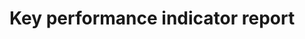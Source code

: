 # Key performance indicator report

<script type="text/javascript" src="https://cdn.bokeh.org/bokeh/release/bokeh-2.4.3.min.js"></script>
<script type="text/javascript" src="https://cdn.bokeh.org/bokeh/release/bokeh-tables-2.4.3.min.js"></script>

<script type="text/javascript">
        (function() {
  const fn = function() {
    Bokeh.safely(function() {
      (function(root) {
        function embed_document(root) {
        const docs_json = '{"85b43b45-102f-4620-85c5-35f49691d36e":{"defs":[],"roots":{"references":[{"attributes":{"fill_alpha":{"value":0.1},"fill_color":{"field":"x","transform":{"id":"3932"}},"hatch_alpha":{"value":0.1},"line_alpha":{"value":0.1},"line_width":{"value":2},"marker":{"value":"dash"},"size":{"value":25},"x":{"field":"x"},"y":{"field":"high"}},"id":"3994","type":"Scatter"},{"attributes":{},"id":"3954","type":"CategoricalTicker"},{"attributes":{},"id":"3949","type":"CategoricalScale"},{"attributes":{"source":{"id":"3933"}},"id":"3997","type":"CDSView"},{"attributes":{"editor":{"id":"4151"},"field":"low","formatter":{"id":"4150"},"title":"Min"},"id":"3938","type":"TableColumn"},{"attributes":{"fill_alpha":{"value":0.2},"fill_color":{"field":"x","transform":{"id":"3932"}},"hatch_alpha":{"value":0.2},"line_alpha":{"value":0.2},"line_width":{"value":2},"marker":{"value":"dash"},"size":{"value":25},"x":{"field":"x"},"y":{"field":"high"}},"id":"3995","type":"Scatter"},{"attributes":{"start":0},"id":"3947","type":"DataRange1d"},{"attributes":{"coordinates":null,"data_source":{"id":"3933"},"glyph":{"id":"3993"},"group":null,"hover_glyph":null,"muted_glyph":{"id":"3995"},"nonselection_glyph":{"id":"3994"},"view":{"id":"3997"}},"id":"3996","type":"GlyphRenderer"},{"attributes":{"line_alpha":{"value":0.2},"line_width":{"value":2},"x0":{"field":"x"},"x1":{"field":"x"},"y0":{"field":"box_bottom"},"y1":{"field":"low"}},"id":"4045","type":"Segment"},{"attributes":{"editor":{"id":"4157"},"field":"std_dev","formatter":{"id":"4156"},"title":"Std. Dev."},"id":"3941","type":"TableColumn"},{"attributes":{"fill_alpha":{"value":0.1},"fill_color":{"field":"x","transform":{"id":"3932"}},"hatch_alpha":{"value":0.1},"line_alpha":{"value":0.1},"line_width":{"value":2},"marker":{"value":"dash"},"size":{"value":25},"x":{"field":"x"},"y":{"field":"low"}},"id":"4000","type":"Scatter"},{"attributes":{"source":{"id":"3935"}},"id":"4121","type":"CDSView"},{"attributes":{"coordinates":null,"data_source":{"id":"3933"},"glyph":{"id":"3999"},"group":null,"hover_glyph":null,"muted_glyph":{"id":"4001"},"nonselection_glyph":{"id":"4000"},"view":{"id":"4003"}},"id":"4002","type":"GlyphRenderer"},{"attributes":{"fill_color":{"field":"x","transform":{"id":"3932"}},"line_width":{"value":2},"marker":{"value":"dash"},"size":{"value":25},"x":{"field":"x"},"y":{"field":"low"}},"id":"3999","type":"Scatter"},{"attributes":{"factors":[["rmw_cyclonedds_cpp","autoware_default_cbg"],["rmw_cyclonedds_cpp","autoware_default_multithreaded"],["rmw_cyclonedds_cpp","autoware_default_prioritized"],["rmw_cyclonedds_cpp","autoware_default_singlethreaded"],["rmw_cyclonedds_cpp","autoware_default_staticsinglethreaded"]],"range_padding":0.1},"id":"3942","type":"FactorRange"},{"attributes":{"source":{"id":"3933"}},"id":"4003","type":"CDSView"},{"attributes":{"fill_alpha":{"value":0.2},"fill_color":{"field":"x","transform":{"id":"3932"}},"hatch_alpha":{"value":0.2},"line_alpha":{"value":0.2},"line_width":{"value":2},"marker":{"value":"dash"},"size":{"value":25},"x":{"field":"x"},"y":{"field":"low"}},"id":"4001","type":"Scatter"},{"attributes":{"data":{"box_bottom":{"__ndarray__":"CKwcWmSbOEBoke18P4VBQOf7qfHSDTdAlkOLbOdvbEA3iUFg5SBnQA==","dtype":"float64","order":"little","shape":[5]},"box_top":{"__ndarray__":"fT81Xro5SEBU46WbxHBWQDm0yHa+Xz9AQmDl0CKlckBMN4lBYF1vQA==","dtype":"float64","order":"little","shape":[5]},"exe":["autoware_default_cbg","autoware_default_multithreaded","autoware_default_prioritized","autoware_default_singlethreaded","autoware_default_staticsinglethreaded"],"high":{"__ndarray__":"6SYxCKwUVECcxCCwcnhtQD81XrpJDEZAokW28/3+dkD2KFyPwl12QA==","dtype":"float64","order":"little","shape":[5]},"index":[0,6,12,9,3],"low":{"__ndarray__":"vHSTGARWN0ASg8DKoaU4QPCnxks3CTdAdZMYBFbaYUC0yHa+n0pJQA==","dtype":"float64","order":"little","shape":[5]},"mean":{"__ndarray__":"wcqhRbZDQkD6fmq8dDNPQBBYObTINjtABoGVQ4tucEBCYOXQIj9rQA==","dtype":"float64","order":"little","shape":[5]},"rmw":["rmw_cyclonedds_cpp","rmw_cyclonedds_cpp","rmw_cyclonedds_cpp","rmw_cyclonedds_cpp","rmw_cyclonedds_cpp"],"std_dev":{"__ndarray__":"8tJNYhDYJ0Bcj8L1KFw7QKRwPQrXoxBA2/l+ary0QUApXI/C9XhAQA==","dtype":"float64","order":"little","shape":[5]},"type":["latency","latency","latency","latency","latency"]},"selected":{"id":"4159"},"selection_policy":{"id":"4158"}},"id":"4006","type":"ColumnDataSource"},{"attributes":{"coordinates":null,"data_source":{"id":"3933"},"glyph":{"id":"3975"},"group":null,"hover_glyph":null,"muted_glyph":{"id":"3977"},"nonselection_glyph":{"id":"3976"},"view":{"id":"3979"}},"id":"3978","type":"GlyphRenderer"},{"attributes":{"callback":null,"tooltips":[["Benchmark","@{exe} [@{rmw}]"],["Average Latency (ms)","@{mean}{0.00}"],["Minimum Latency (ms)","@{low}{0.00}"],["Maximum Latency (ms)","@{high}{0.00}"]]},"id":"4004","type":"HoverTool"},{"attributes":{"autosize_mode":"fit_viewport","columns":[{"id":"3936"},{"id":"3937"},{"id":"3938"},{"id":"3939"},{"id":"3940"},{"id":"3941"}],"height":250,"margin":[0,10,10,10],"source":{"id":"4006"},"view":{"id":"4009"},"width":1250},"id":"4007","type":"DataTable"},{"attributes":{"line_alpha":{"value":0.1},"line_width":{"value":2},"x0":{"field":"x"},"x1":{"field":"x"},"y0":{"field":"box_top"},"y1":{"field":"high"}},"id":"3982","type":"Segment"},{"attributes":{"line_width":{"value":2},"x0":{"field":"x"},"x1":{"field":"x"},"y0":{"field":"box_top"},"y1":{"field":"high"}},"id":"3981","type":"Segment"},{"attributes":{"line_alpha":{"value":0.2},"line_width":{"value":2},"x0":{"field":"x"},"x1":{"field":"x"},"y0":{"field":"box_top"},"y1":{"field":"high"}},"id":"4051","type":"Segment"},{"attributes":{"line_alpha":{"value":0.1},"line_width":{"value":2},"x0":{"field":"x"},"x1":{"field":"x"},"y0":{"field":"box_top"},"y1":{"field":"high"}},"id":"4050","type":"Segment"},{"attributes":{"below":[{"id":"3953"}],"center":[{"id":"3955"},{"id":"3959"}],"height":800,"left":[{"id":"3956"}],"margin":[10,10,10,10],"renderers":[{"id":"3978"},{"id":"3984"},{"id":"3990"},{"id":"3996"},{"id":"4002"}],"sizing_mode":"scale_width","title":{"id":"3944"},"toolbar":{"id":"3967"},"width":1600,"x_range":{"id":"3942"},"x_scale":{"id":"3949"},"y_range":{"id":"3947"},"y_scale":{"id":"3951"}},"id":"3943","subtype":"Figure","type":"Plot"},{"attributes":{"bottom_units":"screen","coordinates":null,"fill_alpha":0.5,"fill_color":"lightgrey","group":null,"left_units":"screen","level":"overlay","line_alpha":1.0,"line_color":"black","line_dash":[4,4],"line_width":2,"right_units":"screen","syncable":false,"top_units":"screen"},"id":"3966","type":"BoxAnnotation"},{"attributes":{"data":{"box_bottom":{"__ndarray__":"XtxGA3ibOED2Bl+YTIVBQPWc9L7xDTdA5BQdyeVvbEA4iUFg5SBnQA==","dtype":"float64","order":"little","shape":[5]},"box_top":{"__ndarray__":"4ZwRpb05SECNKO0NvnBWQCsTfqmfXz9AmnecoiOlckBMN4lBYF1vQA==","dtype":"float64","order":"little","shape":[5]},"exe":["autoware_default_cbg","autoware_default_multithreaded","autoware_default_prioritized","autoware_default_singlethreaded","autoware_default_staticsinglethreaded"],"high":{"__ndarray__":"hslUwagUVECcxCCwcnhtQAfwFkhQDEZAokW28/3+dkD2KFyPwl12QA==","dtype":"float64","order":"little","shape":[5]},"index":[0,6,12,9,3],"low":{"__ndarray__":"vHSTGARWN0CEDU+vlKU4QAwCK4cWCTdAdZMYBFbaYUAmUwWjkkpJQA==","dtype":"float64","order":"little","shape":[5]},"mean":{"__ndarray__":"iIVa07xDQkAIrBxaZDNPQBBYObTINjtABoGVQ4tucEBCYOXQIj9rQA==","dtype":"float64","order":"little","shape":[5]},"rmw":["rmw_cyclonedds_cpp","rmw_cyclonedds_cpp","rmw_cyclonedds_cpp","rmw_cyclonedds_cpp","rmw_cyclonedds_cpp"],"std_dev":{"__ndarray__":"ZF3cRgPYJ0AjSnuDL1w7QGzsEtVboxBAorQ3+MK0QUApXI/C9XhAQA==","dtype":"float64","order":"little","shape":[5]},"type":["latency","latency","latency","latency","latency"],"x":[["rmw_cyclonedds_cpp","autoware_default_cbg"],["rmw_cyclonedds_cpp","autoware_default_multithreaded"],["rmw_cyclonedds_cpp","autoware_default_prioritized"],["rmw_cyclonedds_cpp","autoware_default_singlethreaded"],["rmw_cyclonedds_cpp","autoware_default_staticsinglethreaded"]]},"selected":{"id":"4182"},"selection_policy":{"id":"4181"}},"id":"3933","type":"ColumnDataSource"},{"attributes":{},"id":"3964","type":"ResetTool"},{"attributes":{},"id":"4182","type":"Selection"},{"attributes":{"data":{"box_bottom":{"__ndarray__":"Bi0kYHT4WEBqMA3DR7ZXQDlGskeo61hAfvs6cM7IVUDSb18HzuFVQA==","dtype":"float64","order":"little","shape":[5]},"box_top":{"__ndarray__":"7BSrBmEHWUCIgEOoUklaQIG21awzFFlAUiegibDBXECqz9VW7EddQA==","dtype":"float64","order":"little","shape":[5]},"exe":["autoware_default_cbg","autoware_default_multithreaded","autoware_default_prioritized","autoware_default_singlethreaded","autoware_default_staticsinglethreaded"],"high":{"__ndarray__":"6SYxCKwcWUAzMzMzM3teQG8Sg8DKyVpAH4XrUbiGYkCJQWDl0EpnQA==","dtype":"float64","order":"little","shape":[5]},"index":[2,8,14,11,5],"low":{"__ndarray__":"aJHtfD/hWEBuNIC3QN5TQAn5oGezIldAbVZ9rrbyUECrz9VW7H9RQA==","dtype":"float64","order":"little","shape":[5]},"mean":{"__ndarray__":"+aBns+r/WEB5WKg1zf9YQF3+Q/rt/1hAaJHtfD9FWUC+nxov3ZRZQA==","dtype":"float64","order":"little","shape":[5]},"rmw":["rmw_cyclonedds_cpp","rmw_cyclonedds_cpp","rmw_cyclonedds_cpp","rmw_cyclonedds_cpp","rmw_cyclonedds_cpp"],"std_dev":{"__ndarray__":"XMzPDU3ZvT/xgLIpV5gUQMgjuJGyRdQ/T6+UZYjjK0Bjf9k9eZgtQA==","dtype":"float64","order":"little","shape":[5]},"type":["period","period","period","period","period"],"x":[["rmw_cyclonedds_cpp","autoware_default_cbg"],["rmw_cyclonedds_cpp","autoware_default_multithreaded"],["rmw_cyclonedds_cpp","autoware_default_prioritized"],["rmw_cyclonedds_cpp","autoware_default_singlethreaded"],["rmw_cyclonedds_cpp","autoware_default_staticsinglethreaded"]]},"selected":{"id":"4402"},"selection_policy":{"id":"4401"}},"id":"3935","type":"ColumnDataSource"},{"attributes":{},"id":"3960","type":"PanTool"},{"attributes":{"overlay":{"id":"3966"}},"id":"3962","type":"BoxZoomTool"},{"attributes":{},"id":"4181","type":"UnionRenderers"},{"attributes":{},"id":"4396","type":"BasicTickFormatter"},{"attributes":{},"id":"3963","type":"SaveTool"},{"attributes":{"editor":{"id":"4147"},"field":"exe","formatter":{"id":"4146"},"title":"Benchmark"},"id":"3936","type":"TableColumn"},{"attributes":{},"id":"3965","type":"HelpTool"},{"attributes":{},"id":"4397","type":"AllLabels"},{"attributes":{"axis_label":"Latency (ms)","axis_label_text_font_size":"20px","coordinates":null,"formatter":{"id":"4176"},"group":null,"major_label_policy":{"id":"4177"},"major_label_text_font_size":"14px","ticker":{"id":"3957"}},"id":"3956","type":"LinearAxis"},{"attributes":{},"id":"4399","type":"CategoricalTickFormatter"},{"attributes":{},"id":"3957","type":"BasicTicker"},{"attributes":{"line_alpha":{"value":0.1},"line_width":{"value":2},"x0":{"field":"x"},"x1":{"field":"x"},"y0":{"field":"box_bottom"},"y1":{"field":"low"}},"id":"3976","type":"Segment"},{"attributes":{"coordinates":null,"group":null,"text":"Latency Summary 120s [FrontLidarDriver/RearLidarDriver -&gt; ObjectCollisionEstimator]","text_font_size":"22px"},"id":"3944","type":"Title"},{"attributes":{},"id":"4400","type":"AllLabels"},{"attributes":{},"id":"3961","type":"WheelZoomTool"},{"attributes":{"source":{"id":"4006"}},"id":"4009","type":"CDSView"},{"attributes":{"axis":{"id":"3956"},"coordinates":null,"dimension":1,"group":null,"ticker":null},"id":"3959","type":"Grid"},{"attributes":{"axis":{"id":"3953"},"coordinates":null,"group":null,"ticker":null},"id":"3955","type":"Grid"},{"attributes":{"factors":[["rmw_cyclonedds_cpp","autoware_default_cbg"],["rmw_cyclonedds_cpp","autoware_default_multithreaded"],["rmw_cyclonedds_cpp","autoware_default_prioritized"],["rmw_cyclonedds_cpp","autoware_default_singlethreaded"],["rmw_cyclonedds_cpp","autoware_default_staticsinglethreaded"]],"range_padding":0.1},"id":"4010","type":"FactorRange"},{"attributes":{"coordinates":null,"data_source":{"id":"3934"},"glyph":{"id":"4043"},"group":null,"hover_glyph":null,"muted_glyph":{"id":"4045"},"nonselection_glyph":{"id":"4044"},"view":{"id":"4047"}},"id":"4046","type":"GlyphRenderer"},{"attributes":{"source":{"id":"3935"}},"id":"4115","type":"CDSView"},{"attributes":{"editor":{"id":"4155"},"field":"high","formatter":{"id":"4154"},"title":"Max"},"id":"3940","type":"TableColumn"},{"attributes":{"axis":{"id":"4021"},"coordinates":null,"group":null,"ticker":null},"id":"4023","type":"Grid"},{"attributes":{},"id":"3951","type":"LinearScale"},{"attributes":{"coordinates":null,"data_source":{"id":"3935"},"glyph":{"id":"4117"},"group":null,"hover_glyph":null,"muted_glyph":{"id":"4119"},"nonselection_glyph":{"id":"4118"},"view":{"id":"4121"}},"id":"4120","type":"GlyphRenderer"},{"attributes":{},"id":"4177","type":"AllLabels"},{"attributes":{"data":{"box_bottom":{"__ndarray__":"AAAAAAAAAAAAAAAAAAAAAAAAAAAAAAAAILOz6J0K07/UHdX6bC7Gvw==","dtype":"float64","order":"little","shape":[5]},"box_top":{"__ndarray__":"AAAAAAAAAAAAAAAAAAAAAAAAAAAAAAAAVHJO7KH95j8rqAO0CCDRPw==","dtype":"float64","order":"little","shape":[5]},"exe":["autoware_default_cbg","autoware_default_multithreaded","autoware_default_prioritized","autoware_default_singlethreaded","autoware_default_staticsinglethreaded"],"high":{"__ndarray__":"AAAAAAAAAAAAAAAAAAAAAAAAAAAAAAAAAAAAAAAAAEAAAAAAAAAAQA==","dtype":"float64","order":"little","shape":[5]},"index":[1,7,13,10,4],"low":{"__ndarray__":"AAAAAAAAAAAAAAAAAAAAAAAAAAAAAAAAAAAAAAAAAAAAAAAAAAAAAA==","dtype":"float64","order":"little","shape":[5]},"mean":{"__ndarray__":"AAAAAAAAAAAAAAAAAAAAAAAAAAAAAAAAhzHp76Xwyj8EZWTaSCOoPw==","dtype":"float64","order":"little","shape":[5]},"rmw":["rmw_cyclonedds_cpp","rmw_cyclonedds_cpp","rmw_cyclonedds_cpp","rmw_cyclonedds_cpp","rmw_cyclonedds_cpp"],"std_dev":{"__ndarray__":"AAAAAAAAAAAAAAAAAAAAAAAAAAAAAAAA8iVUcHhB4D8VN24xPzfMPw==","dtype":"float64","order":"little","shape":[5]},"type":["dropped","dropped","dropped","dropped","dropped"],"x":[["rmw_cyclonedds_cpp","autoware_default_cbg"],["rmw_cyclonedds_cpp","autoware_default_multithreaded"],["rmw_cyclonedds_cpp","autoware_default_prioritized"],["rmw_cyclonedds_cpp","autoware_default_singlethreaded"],["rmw_cyclonedds_cpp","autoware_default_staticsinglethreaded"]]},"selected":{"id":"4268"},"selection_policy":{"id":"4267"}},"id":"3934","type":"ColumnDataSource"},{"attributes":{"line_width":{"value":2},"x0":{"field":"x"},"x1":{"field":"x"},"y0":{"field":"box_bottom"},"y1":{"field":"low"}},"id":"3975","type":"Segment"},{"attributes":{"axis_label":"Executors (with RMW)","axis_label_text_font_size":"20px","coordinates":null,"formatter":{"id":"4179"},"group":null,"group_text_font_size":"15px","major_label_orientation":0.19634954084936207,"major_label_policy":{"id":"4180"},"major_label_text_font_size":"14px","ticker":{"id":"3954"}},"id":"3953","type":"CategoricalAxis"},{"attributes":{},"id":"4401","type":"UnionRenderers"},{"attributes":{"bottom":{"field":"box_bottom"},"fill_color":{"field":"x","transform":{"id":"3932"}},"top":{"field":"box_top"},"width":{"value":0.2},"x":{"field":"x"}},"id":"3987","type":"VBar"},{"attributes":{"line_alpha":{"value":0.1},"line_width":{"value":2},"x0":{"field":"x"},"x1":{"field":"x"},"y0":{"field":"box_bottom"},"y1":{"field":"low"}},"id":"4044","type":"Segment"},{"attributes":{"editor":{"id":"4149"},"field":"rmw","formatter":{"id":"4148"},"title":"RMW"},"id":"3937","type":"TableColumn"},{"attributes":{"coordinates":null,"group":null,"text":"Dropped Messages Summary 120s [FrontLidarDriver/RearLidarDriver -&gt; ObjectCollisionEstimator]","text_font_size":"22px"},"id":"4012","type":"Title"},{"attributes":{},"id":"4402","type":"Selection"},{"attributes":{"editor":{"id":"4153"},"field":"mean","formatter":{"id":"4152"},"title":"Mean"},"id":"3939","type":"TableColumn"},{"attributes":{},"id":"4179","type":"CategoricalTickFormatter"},{"attributes":{"line_alpha":{"value":0.2},"line_width":{"value":2},"x0":{"field":"x"},"x1":{"field":"x"},"y0":{"field":"box_bottom"},"y1":{"field":"low"}},"id":"3977","type":"Segment"},{"attributes":{},"id":"4180","type":"AllLabels"},{"attributes":{},"id":"4019","type":"LinearScale"},{"attributes":{},"id":"4022","type":"CategoricalTicker"},{"attributes":{"line_alpha":{"value":0.2},"line_width":{"value":2},"x0":{"field":"x"},"x1":{"field":"x"},"y0":{"field":"box_top"},"y1":{"field":"high"}},"id":"3983","type":"Segment"},{"attributes":{},"id":"4330","type":"UnionRenderers"},{"attributes":{"tools":[{"id":"3960"},{"id":"3961"},{"id":"3962"},{"id":"3963"},{"id":"3964"},{"id":"3965"},{"id":"4004"}]},"id":"3967","type":"Toolbar"},{"attributes":{"coordinates":null,"data_source":{"id":"3933"},"glyph":{"id":"3981"},"group":null,"hover_glyph":null,"muted_glyph":{"id":"3983"},"nonselection_glyph":{"id":"3982"},"view":{"id":"3985"}},"id":"3984","type":"GlyphRenderer"},{"attributes":{},"id":"4331","type":"Selection"},{"attributes":{"source":{"id":"3933"}},"id":"3979","type":"CDSView"},{"attributes":{"below":[{"id":"4021"}],"center":[{"id":"4023"},{"id":"4027"}],"height":800,"left":[{"id":"4024"}],"margin":[10,10,10,10],"renderers":[{"id":"4046"},{"id":"4052"},{"id":"4058"},{"id":"4064"},{"id":"4070"}],"sizing_mode":"scale_width","title":{"id":"4012"},"toolbar":{"id":"4035"},"width":1600,"x_range":{"id":"4010"},"x_scale":{"id":"4017"},"y_range":{"id":"4015"},"y_scale":{"id":"4019"}},"id":"4011","subtype":"Figure","type":"Plot"},{"attributes":{"source":{"id":"3933"}},"id":"3985","type":"CDSView"},{"attributes":{},"id":"4017","type":"CategoricalScale"},{"attributes":{"start":0},"id":"4015","type":"DataRange1d"},{"attributes":{"bottom":{"field":"box_bottom"},"fill_alpha":{"value":0.1},"fill_color":{"field":"x","transform":{"id":"3932"}},"hatch_alpha":{"value":0.1},"line_alpha":{"value":0.1},"top":{"field":"box_top"},"width":{"value":0.2},"x":{"field":"x"}},"id":"3988","type":"VBar"},{"attributes":{"line_width":{"value":2},"x0":{"field":"x"},"x1":{"field":"x"},"y0":{"field":"box_bottom"},"y1":{"field":"low"}},"id":"4043","type":"Segment"},{"attributes":{"source":{"id":"3934"}},"id":"4047","type":"CDSView"},{"attributes":{"line_width":{"value":2},"x0":{"field":"x"},"x1":{"field":"x"},"y0":{"field":"box_top"},"y1":{"field":"high"}},"id":"4049","type":"Segment"},{"attributes":{"bottom":{"field":"box_bottom"},"fill_alpha":{"value":0.2},"fill_color":{"field":"x","transform":{"id":"3932"}},"hatch_alpha":{"value":0.2},"line_alpha":{"value":0.2},"top":{"field":"box_top"},"width":{"value":0.2},"x":{"field":"x"}},"id":"3989","type":"VBar"},{"attributes":{"coordinates":null,"data_source":{"id":"3933"},"glyph":{"id":"3987"},"group":null,"hover_glyph":null,"muted_glyph":{"id":"3989"},"nonselection_glyph":{"id":"3988"},"view":{"id":"3991"}},"id":"3990","type":"GlyphRenderer"},{"attributes":{"source":{"id":"3933"}},"id":"3991","type":"CDSView"},{"attributes":{"coordinates":null,"data_source":{"id":"3934"},"glyph":{"id":"4049"},"group":null,"hover_glyph":null,"muted_glyph":{"id":"4051"},"nonselection_glyph":{"id":"4050"},"view":{"id":"4053"}},"id":"4052","type":"GlyphRenderer"},{"attributes":{"fill_color":{"field":"x","transform":{"id":"3932"}},"line_width":{"value":2},"marker":{"value":"dash"},"size":{"value":25},"x":{"field":"x"},"y":{"field":"high"}},"id":"3993","type":"Scatter"},{"attributes":{},"id":"4176","type":"BasicTickFormatter"},{"attributes":{"axis_label":"Executors (with RMW)","axis_label_text_font_size":"20px","coordinates":null,"formatter":{"id":"4265"},"group":null,"group_text_font_size":"15px","major_label_orientation":0.19634954084936207,"major_label_policy":{"id":"4266"},"major_label_text_font_size":"14px","ticker":{"id":"4022"}},"id":"4021","type":"CategoricalAxis"},{"attributes":{"end":1,"factors":["rmw_cyclonedds_cpp"],"palette":["#00204C"]},"id":"3932","type":"CategoricalColorMapper"},{"attributes":{},"id":"4101","type":"HelpTool"},{"attributes":{"data":{"box_bottom":{"__ndarray__":"AAAAAAAAAAAAAAAAAAAAAAAAAAAAAAAAMzMzMzMz07+amZmZmZnJvw==","dtype":"float64","order":"little","shape":[5]},"box_top":{"__ndarray__":"AAAAAAAAAAAAAAAAAAAAAAAAAAAAAAAAZmZmZmZm5j8zMzMzMzPTPw==","dtype":"float64","order":"little","shape":[5]},"exe":["autoware_default_cbg","autoware_default_multithreaded","autoware_default_prioritized","autoware_default_singlethreaded","autoware_default_staticsinglethreaded"],"high":{"__ndarray__":"AAAAAAAAAAAAAAAAAAAAAAAAAAAAAAAAAAAAAAAAAEAAAAAAAAAAQA==","dtype":"float64","order":"little","shape":[5]},"index":[1,7,13,10,4],"low":{"__ndarray__":"AAAAAAAAAAAAAAAAAAAAAAAAAAAAAAAAAAAAAAAAAAAAAAAAAAAAAA==","dtype":"float64","order":"little","shape":[5]},"mean":{"__ndarray__":"AAAAAAAAAAAAAAAAAAAAAAAAAAAAAAAAmpmZmZmZyT8AAAAAAAAAAA==","dtype":"float64","order":"little","shape":[5]},"rmw":["rmw_cyclonedds_cpp","rmw_cyclonedds_cpp","rmw_cyclonedds_cpp","rmw_cyclonedds_cpp","rmw_cyclonedds_cpp"],"std_dev":{"__ndarray__":"AAAAAAAAAAAAAAAAAAAAAAAAAAAAAAAAAAAAAAAA4D+amZmZmZnJPw==","dtype":"float64","order":"little","shape":[5]},"type":["dropped","dropped","dropped","dropped","dropped"]},"selected":{"id":"4221"},"selection_policy":{"id":"4220"}},"id":"4074","type":"ColumnDataSource"},{"attributes":{"coordinates":null,"data_source":{"id":"3935"},"glyph":{"id":"4111"},"group":null,"hover_glyph":null,"muted_glyph":{"id":"4113"},"nonselection_glyph":{"id":"4112"},"view":{"id":"4115"}},"id":"4114","type":"GlyphRenderer"},{"attributes":{"overlay":{"id":"4102"}},"id":"4098","type":"BoxZoomTool"},{"attributes":{"autosize_mode":"fit_viewport","columns":[{"id":"3936"},{"id":"3937"},{"id":"3938"},{"id":"3939"},{"id":"3940"},{"id":"3941"}],"height":250,"margin":[0,10,10,10],"source":{"id":"4074"},"view":{"id":"4077"},"width":1250},"id":"4075","type":"DataTable"},{"attributes":{},"id":"4099","type":"SaveTool"},{"attributes":{},"id":"4100","type":"ResetTool"},{"attributes":{"bottom_units":"screen","coordinates":null,"fill_alpha":0.5,"fill_color":"lightgrey","group":null,"left_units":"screen","level":"overlay","line_alpha":1.0,"line_color":"black","line_dash":[4,4],"line_width":2,"right_units":"screen","syncable":false,"top_units":"screen"},"id":"4102","type":"BoxAnnotation"},{"attributes":{},"id":"4159","type":"Selection"},{"attributes":{},"id":"4158","type":"UnionRenderers"},{"attributes":{},"id":"4157","type":"StringEditor"},{"attributes":{"coordinates":null,"data_source":{"id":"3935"},"glyph":{"id":"4129"},"group":null,"hover_glyph":null,"muted_glyph":{"id":"4131"},"nonselection_glyph":{"id":"4130"},"view":{"id":"4133"}},"id":"4132","type":"GlyphRenderer"},{"attributes":{},"id":"4262","type":"BasicTickFormatter"},{"attributes":{"bottom":{"field":"box_bottom"},"fill_alpha":{"value":0.2},"fill_color":{"field":"x","transform":{"id":"3932"}},"hatch_alpha":{"value":0.2},"line_alpha":{"value":0.2},"top":{"field":"box_top"},"width":{"value":0.2},"x":{"field":"x"}},"id":"4125","type":"VBar"},{"attributes":{},"id":"4156","type":"StringFormatter"},{"attributes":{"bottom":{"field":"box_bottom"},"fill_color":{"field":"x","transform":{"id":"3932"}},"top":{"field":"box_top"},"width":{"value":0.2},"x":{"field":"x"}},"id":"4123","type":"VBar"},{"attributes":{},"id":"4263","type":"AllLabels"},{"attributes":{},"id":"4155","type":"StringEditor"},{"attributes":{"coordinates":null,"data_source":{"id":"3934"},"glyph":{"id":"4061"},"group":null,"hover_glyph":null,"muted_glyph":{"id":"4063"},"nonselection_glyph":{"id":"4062"},"view":{"id":"4065"}},"id":"4064","type":"GlyphRenderer"},{"attributes":{},"id":"4265","type":"CategoricalTickFormatter"},{"attributes":{},"id":"4154","type":"StringFormatter"},{"attributes":{"axis":{"id":"4024"},"coordinates":null,"dimension":1,"group":null,"ticker":null},"id":"4027","type":"Grid"},{"attributes":{},"id":"4266","type":"AllLabels"},{"attributes":{},"id":"4153","type":"StringEditor"},{"attributes":{"bottom":{"field":"box_bottom"},"fill_alpha":{"value":0.2},"fill_color":{"field":"x","transform":{"id":"3932"}},"hatch_alpha":{"value":0.2},"line_alpha":{"value":0.2},"top":{"field":"box_top"},"width":{"value":0.2},"x":{"field":"x"}},"id":"4057","type":"VBar"},{"attributes":{"source":{"id":"4074"}},"id":"4077","type":"CDSView"},{"attributes":{"coordinates":null,"data_source":{"id":"3935"},"glyph":{"id":"4123"},"group":null,"hover_glyph":null,"muted_glyph":{"id":"4125"},"nonselection_glyph":{"id":"4124"},"view":{"id":"4127"}},"id":"4126","type":"GlyphRenderer"},{"attributes":{},"id":"4090","type":"CategoricalTicker"},{"attributes":{"line_alpha":{"value":0.1},"line_width":{"value":2},"x0":{"field":"x"},"x1":{"field":"x"},"y0":{"field":"box_bottom"},"y1":{"field":"low"}},"id":"4112","type":"Segment"},{"attributes":{"line_alpha":{"value":0.1},"line_width":{"value":2},"x0":{"field":"x"},"x1":{"field":"x"},"y0":{"field":"box_top"},"y1":{"field":"high"}},"id":"4118","type":"Segment"},{"attributes":{"source":{"id":"3934"}},"id":"4059","type":"CDSView"},{"attributes":{"axis":{"id":"4089"},"coordinates":null,"group":null,"ticker":null},"id":"4091","type":"Grid"},{"attributes":{"coordinates":null,"data_source":{"id":"3934"},"glyph":{"id":"4055"},"group":null,"hover_glyph":null,"muted_glyph":{"id":"4057"},"nonselection_glyph":{"id":"4056"},"view":{"id":"4059"}},"id":"4058","type":"GlyphRenderer"},{"attributes":{"line_width":{"value":2},"x0":{"field":"x"},"x1":{"field":"x"},"y0":{"field":"box_top"},"y1":{"field":"high"}},"id":"4117","type":"Segment"},{"attributes":{},"id":"4150","type":"StringFormatter"},{"attributes":{},"id":"4267","type":"UnionRenderers"},{"attributes":{"line_alpha":{"value":0.2},"line_width":{"value":2},"x0":{"field":"x"},"x1":{"field":"x"},"y0":{"field":"box_top"},"y1":{"field":"high"}},"id":"4119","type":"Segment"},{"attributes":{},"id":"4151","type":"StringEditor"},{"attributes":{"source":{"id":"3935"}},"id":"4127","type":"CDSView"},{"attributes":{},"id":"4152","type":"StringFormatter"},{"attributes":{},"id":"4268","type":"Selection"},{"attributes":{"bottom":{"field":"box_bottom"},"fill_alpha":{"value":0.1},"fill_color":{"field":"x","transform":{"id":"3932"}},"hatch_alpha":{"value":0.1},"line_alpha":{"value":0.1},"top":{"field":"box_top"},"width":{"value":0.2},"x":{"field":"x"}},"id":"4056","type":"VBar"},{"attributes":{"line_alpha":{"value":0.2},"line_width":{"value":2},"x0":{"field":"x"},"x1":{"field":"x"},"y0":{"field":"box_bottom"},"y1":{"field":"low"}},"id":"4113","type":"Segment"},{"attributes":{},"id":"4096","type":"PanTool"},{"attributes":{"tools":[{"id":"4096"},{"id":"4097"},{"id":"4098"},{"id":"4099"},{"id":"4100"},{"id":"4101"},{"id":"4140"}]},"id":"4103","type":"Toolbar"},{"attributes":{"bottom":{"field":"box_bottom"},"fill_alpha":{"value":0.1},"fill_color":{"field":"x","transform":{"id":"3932"}},"hatch_alpha":{"value":0.1},"line_alpha":{"value":0.1},"top":{"field":"box_top"},"width":{"value":0.2},"x":{"field":"x"}},"id":"4124","type":"VBar"},{"attributes":{},"id":"4025","type":"BasicTicker"},{"attributes":{"axis_label":"Period (ms)","axis_label_text_font_size":"20px","coordinates":null,"formatter":{"id":"4396"},"group":null,"major_label_policy":{"id":"4397"},"major_label_text_font_size":"14px","ticker":{"id":"4093"}},"id":"4092","type":"LinearAxis"},{"attributes":{"fill_alpha":{"value":0.1},"fill_color":{"field":"x","transform":{"id":"3932"}},"hatch_alpha":{"value":0.1},"line_alpha":{"value":0.1},"line_width":{"value":2},"marker":{"value":"dash"},"size":{"value":25},"x":{"field":"x"},"y":{"field":"high"}},"id":"4130","type":"Scatter"},{"attributes":{},"id":"4149","type":"StringEditor"},{"attributes":{"data":{"box_bottom":{"__ndarray__":"nMQgsHL4WECDwMqhRbZXQM/3U+Ol61hARrbz/dTIVUBvEoPAyuFVQA==","dtype":"float64","order":"little","shape":[5]},"box_top":{"__ndarray__":"j8L1KFwHWUDTTWIQWElaQE5iEFg5FFlAi2zn+6nBXEAOLbKd70ddQA==","dtype":"float64","order":"little","shape":[5]},"exe":["autoware_default_cbg","autoware_default_multithreaded","autoware_default_prioritized","autoware_default_singlethreaded","autoware_default_staticsinglethreaded"],"high":{"__ndarray__":"6SYxCKwcWUAzMzMzM3teQG8Sg8DKyVpAH4XrUbiGYkCJQWDl0EpnQA==","dtype":"float64","order":"little","shape":[5]},"index":[2,8,14,11,5],"low":{"__ndarray__":"4XoUrkfhWECDwMqhRd5TQKabxCCwIldAppvEILDyUEAOLbKd739RQA==","dtype":"float64","order":"little","shape":[5]},"mean":{"__ndarray__":"Di2yne//WEArhxbZzv9YQA4tsp3v/1hAaJHtfD9FWUC+nxov3ZRZQA==","dtype":"float64","order":"little","shape":[5]},"rmw":["rmw_cyclonedds_cpp","rmw_cyclonedds_cpp","rmw_cyclonedds_cpp","rmw_cyclonedds_cpp","rmw_cyclonedds_cpp"],"std_dev":{"__ndarray__":"wcqhRbbzvT9/arx0k5gUQH0/NV66SdQ/F9nO91PjK0B/arx0k5gtQA==","dtype":"float64","order":"little","shape":[5]},"type":["period","period","period","period","period"]},"selected":{"id":"4331"},"selection_policy":{"id":"4330"}},"id":"4142","type":"ColumnDataSource"},{"attributes":{},"id":"4220","type":"UnionRenderers"},{"attributes":{"fill_color":{"field":"x","transform":{"id":"3932"}},"line_width":{"value":2},"marker":{"value":"dash"},"size":{"value":25},"x":{"field":"x"},"y":{"field":"high"}},"id":"4129","type":"Scatter"},{"attributes":{},"id":"4147","type":"StringEditor"},{"attributes":{"source":{"id":"3935"}},"id":"4133","type":"CDSView"},{"attributes":{},"id":"4148","type":"StringFormatter"},{"attributes":{"bottom_units":"screen","coordinates":null,"fill_alpha":0.5,"fill_color":"lightgrey","group":null,"left_units":"screen","level":"overlay","line_alpha":1.0,"line_color":"black","line_dash":[4,4],"line_width":2,"right_units":"screen","syncable":false,"top_units":"screen"},"id":"4034","type":"BoxAnnotation"},{"attributes":{},"id":"4221","type":"Selection"},{"attributes":{},"id":"4031","type":"SaveTool"},{"attributes":{},"id":"4032","type":"ResetTool"},{"attributes":{},"id":"4033","type":"HelpTool"},{"attributes":{"below":[{"id":"4089"}],"center":[{"id":"4091"},{"id":"4095"}],"height":800,"left":[{"id":"4092"}],"margin":[10,10,10,10],"renderers":[{"id":"4114"},{"id":"4120"},{"id":"4126"},{"id":"4132"},{"id":"4138"}],"sizing_mode":"scale_width","title":{"id":"4080"},"toolbar":{"id":"4103"},"width":1600,"x_range":{"id":"4078"},"x_scale":{"id":"4085"},"y_range":{"id":"4083"},"y_scale":{"id":"4087"}},"id":"4079","subtype":"Figure","type":"Plot"},{"attributes":{},"id":"4028","type":"PanTool"},{"attributes":{"axis":{"id":"4092"},"coordinates":null,"dimension":1,"group":null,"ticker":null},"id":"4095","type":"Grid"},{"attributes":{"fill_alpha":{"value":0.2},"fill_color":{"field":"x","transform":{"id":"3932"}},"hatch_alpha":{"value":0.2},"line_alpha":{"value":0.2},"line_width":{"value":2},"marker":{"value":"dash"},"size":{"value":25},"x":{"field":"x"},"y":{"field":"high"}},"id":"4131","type":"Scatter"},{"attributes":{"overlay":{"id":"4034"}},"id":"4030","type":"BoxZoomTool"},{"attributes":{"coordinates":null,"group":null,"text":"Behavior Planner Jitter Summary 120s","text_font_size":"22px"},"id":"4080","type":"Title"},{"attributes":{"fill_alpha":{"value":0.1},"fill_color":{"field":"x","transform":{"id":"3932"}},"hatch_alpha":{"value":0.1},"line_alpha":{"value":0.1},"line_width":{"value":2},"marker":{"value":"dash"},"size":{"value":25},"x":{"field":"x"},"y":{"field":"low"}},"id":"4136","type":"Scatter"},{"attributes":{"line_width":{"value":2},"x0":{"field":"x"},"x1":{"field":"x"},"y0":{"field":"box_bottom"},"y1":{"field":"low"}},"id":"4111","type":"Segment"},{"attributes":{},"id":"4029","type":"WheelZoomTool"},{"attributes":{"coordinates":null,"data_source":{"id":"3935"},"glyph":{"id":"4135"},"group":null,"hover_glyph":null,"muted_glyph":{"id":"4137"},"nonselection_glyph":{"id":"4136"},"view":{"id":"4139"}},"id":"4138","type":"GlyphRenderer"},{"attributes":{"bottom":{"field":"box_bottom"},"fill_color":{"field":"x","transform":{"id":"3932"}},"top":{"field":"box_top"},"width":{"value":0.2},"x":{"field":"x"}},"id":"4055","type":"VBar"},{"attributes":{"fill_color":{"field":"x","transform":{"id":"3932"}},"line_width":{"value":2},"marker":{"value":"dash"},"size":{"value":25},"x":{"field":"x"},"y":{"field":"low"}},"id":"4135","type":"Scatter"},{"attributes":{"axis_label":"Dropped Messages","axis_label_text_font_size":"20px","coordinates":null,"formatter":{"id":"4262"},"group":null,"major_label_policy":{"id":"4263"},"major_label_text_font_size":"14px","ticker":{"id":"4025"}},"id":"4024","type":"LinearAxis"},{"attributes":{"source":{"id":"3935"}},"id":"4139","type":"CDSView"},{"attributes":{"tools":[{"id":"4028"},{"id":"4029"},{"id":"4030"},{"id":"4031"},{"id":"4032"},{"id":"4033"},{"id":"4072"}]},"id":"4035","type":"Toolbar"},{"attributes":{},"id":"4097","type":"WheelZoomTool"},{"attributes":{"source":{"id":"3934"}},"id":"4053","type":"CDSView"},{"attributes":{},"id":"4087","type":"LinearScale"},{"attributes":{"fill_alpha":{"value":0.2},"fill_color":{"field":"x","transform":{"id":"3932"}},"hatch_alpha":{"value":0.2},"line_alpha":{"value":0.2},"line_width":{"value":2},"marker":{"value":"dash"},"size":{"value":25},"x":{"field":"x"},"y":{"field":"low"}},"id":"4137","type":"Scatter"},{"attributes":{"fill_alpha":{"value":0.1},"fill_color":{"field":"x","transform":{"id":"3932"}},"hatch_alpha":{"value":0.1},"line_alpha":{"value":0.1},"line_width":{"value":2},"marker":{"value":"dash"},"size":{"value":25},"x":{"field":"x"},"y":{"field":"high"}},"id":"4062","type":"Scatter"},{"attributes":{},"id":"4093","type":"BasicTicker"},{"attributes":{"fill_color":{"field":"x","transform":{"id":"3932"}},"line_width":{"value":2},"marker":{"value":"dash"},"size":{"value":25},"x":{"field":"x"},"y":{"field":"high"}},"id":"4061","type":"Scatter"},{"attributes":{"source":{"id":"3934"}},"id":"4065","type":"CDSView"},{"attributes":{"callback":null,"tooltips":[["Benchmark","@{exe} [@{rmw}]"],["Average Period (ms)","@{mean}{0.00}"],["Minimum Period (ms)","@{low}{0.00}"],["Maximum Period (ms)","@{high}{0.00}"]]},"id":"4140","type":"HoverTool"},{"attributes":{"source":{"id":"4142"}},"id":"4145","type":"CDSView"},{"attributes":{},"id":"4146","type":"StringFormatter"},{"attributes":{"fill_alpha":{"value":0.2},"fill_color":{"field":"x","transform":{"id":"3932"}},"hatch_alpha":{"value":0.2},"line_alpha":{"value":0.2},"line_width":{"value":2},"marker":{"value":"dash"},"size":{"value":25},"x":{"field":"x"},"y":{"field":"high"}},"id":"4063","type":"Scatter"},{"attributes":{"callback":null,"tooltips":[["Benchmark","@{exe} [@{rmw}]"],["Average Dropped Messages","@{mean}{0.00}"],["Minimum Dropped Messages","@{low}{0.00}"],["Maximum Dropped Messages","@{high}{0.00}"]]},"id":"4072","type":"HoverTool"},{"attributes":{"autosize_mode":"fit_viewport","columns":[{"id":"3936"},{"id":"3937"},{"id":"3938"},{"id":"3939"},{"id":"3940"},{"id":"3941"}],"height":250,"margin":[0,10,10,10],"source":{"id":"4142"},"view":{"id":"4145"},"width":1250},"id":"4143","type":"DataTable"},{"attributes":{},"id":"4085","type":"CategoricalScale"},{"attributes":{"fill_alpha":{"value":0.1},"fill_color":{"field":"x","transform":{"id":"3932"}},"hatch_alpha":{"value":0.1},"line_alpha":{"value":0.1},"line_width":{"value":2},"marker":{"value":"dash"},"size":{"value":25},"x":{"field":"x"},"y":{"field":"low"}},"id":"4068","type":"Scatter"},{"attributes":{"start":0},"id":"4083","type":"DataRange1d"},{"attributes":{"coordinates":null,"data_source":{"id":"3934"},"glyph":{"id":"4067"},"group":null,"hover_glyph":null,"muted_glyph":{"id":"4069"},"nonselection_glyph":{"id":"4068"},"view":{"id":"4071"}},"id":"4070","type":"GlyphRenderer"},{"attributes":{"axis_label":"Executors (with RMW)","axis_label_text_font_size":"20px","coordinates":null,"formatter":{"id":"4399"},"group":null,"group_text_font_size":"15px","major_label_orientation":0.19634954084936207,"major_label_policy":{"id":"4400"},"major_label_text_font_size":"14px","ticker":{"id":"4090"}},"id":"4089","type":"CategoricalAxis"},{"attributes":{"fill_color":{"field":"x","transform":{"id":"3932"}},"line_width":{"value":2},"marker":{"value":"dash"},"size":{"value":25},"x":{"field":"x"},"y":{"field":"low"}},"id":"4067","type":"Scatter"},{"attributes":{"factors":[["rmw_cyclonedds_cpp","autoware_default_cbg"],["rmw_cyclonedds_cpp","autoware_default_multithreaded"],["rmw_cyclonedds_cpp","autoware_default_prioritized"],["rmw_cyclonedds_cpp","autoware_default_singlethreaded"],["rmw_cyclonedds_cpp","autoware_default_staticsinglethreaded"]],"range_padding":0.1},"id":"4078","type":"FactorRange"},{"attributes":{"source":{"id":"3934"}},"id":"4071","type":"CDSView"},{"attributes":{"fill_alpha":{"value":0.2},"fill_color":{"field":"x","transform":{"id":"3932"}},"hatch_alpha":{"value":0.2},"line_alpha":{"value":0.2},"line_width":{"value":2},"marker":{"value":"dash"},"size":{"value":25},"x":{"field":"x"},"y":{"field":"low"}},"id":"4069","type":"Scatter"}],"root_ids":["4007","3943","4075","4011","4143","4079"]},"title":"Bokeh Application","version":"2.4.3"}}';
        const render_items = [{"docid":"85b43b45-102f-4620-85c5-35f49691d36e","root_ids":["4007","3943","4075","4011","4143","4079"],"roots":{"3943":"ab6c35a0-356d-43b0-821e-e09255aeac6e","4007":"388f020b-8e8b-4a4f-b462-a207215bbffd","4011":"6ca2a542-f17f-4698-a5d0-445309186e07","4075":"9a88914a-3074-4307-aa23-4e92b6825c29","4079":"6e906f52-4feb-4a90-9829-43f6e59649e9","4143":"a5737d32-2489-41ec-83f0-586dcda435a6"}}];
        root.Bokeh.embed.embed_items(docs_json, render_items);
        }
        if (root.Bokeh !== undefined) {
          embed_document(root);
        } else {
          let attempts = 0;
          const timer = setInterval(function(root) {
            if (root.Bokeh !== undefined) {
              clearInterval(timer);
              embed_document(root);
            } else {
              attempts++;
              if (attempts > 100) {
                clearInterval(timer);
                console.log("Bokeh: ERROR: Unable to run BokehJS code because BokehJS library is missing");
              }
            }
          }, 10, root)
        }
      })(window);
    });
  };
  if (document.readyState != "loading") fn();
  else document.addEventListener("DOMContentLoaded", fn);
})();
</script>


<div class="bk-root" id="388f020b-8e8b-4a4f-b462-a207215bbffd" data-root-id="4007"></div>
<div class="bk-root" id="ab6c35a0-356d-43b0-821e-e09255aeac6e" data-root-id="3943"></div>

<div class="bk-root" id="9a88914a-3074-4307-aa23-4e92b6825c29" data-root-id="4075"></div>
<div class="bk-root" id="6ca2a542-f17f-4698-a5d0-445309186e07" data-root-id="4011"></div>

<div class="bk-root" id="a5737d32-2489-41ec-83f0-586dcda435a6" data-root-id="4143"></div>
<div class="bk-root" id="6e906f52-4feb-4a90-9829-43f6e59649e9" data-root-id="4079"></div>